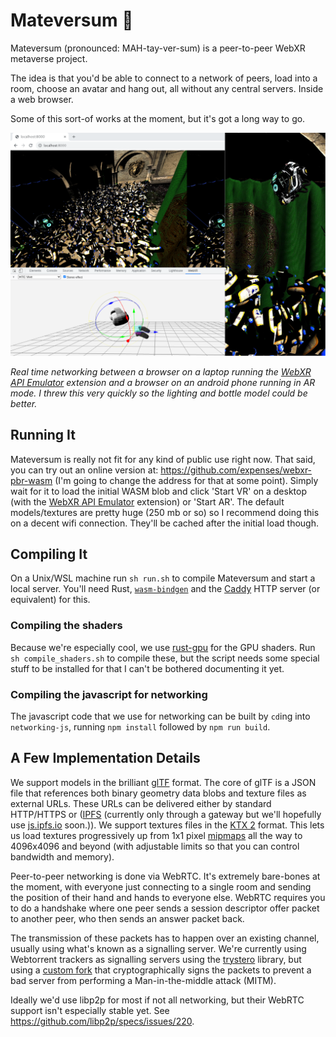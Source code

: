 # Mateversum 🍾

Mateversum (pronounced: MAH-tay-ver-sum) is a peer-to-peer WebXR metaverse project.

The idea is that you'd be able to connect to a network of peers, load into a room, choose an avatar and hang out, all without any central servers. Inside a web browser.

Some of this sort-of works at the moment, but it's got a long way to go.

![](readme/networking.png)

_Real time networking between a browser on a laptop running the [WebXR API Emulator] extension and a browser on an android phone running in AR mode. I threw this very quickly so the lighting and bottle model could be better._

## Running It

Mateversum is really not fit for any kind of public use right now. That said, you can try out an online version at: https://github.com/expenses/webxr-pbr-wasm (I'm going to change the address for that at some point). Simply wait for it to load the initial WASM blob and click 'Start VR' on a desktop (with the [WebXR API Emulator] extension) or 'Start AR'. The default models/textures are pretty huge (250 mb or so) so I recommend doing this on a decent wifi connection. They'll be cached after the initial load though.

## Compiling It

On a Unix/WSL machine run `sh run.sh` to compile Mateversum and start a local server. You'll need Rust, [`wasm-bindgen`](https://github.com/rustwasm/wasm-bindgen) and the [Caddy](https://caddyserver.com/) HTTP server (or equivalent) for this.

### Compiling the shaders

Because we're especially cool, we use [rust-gpu](https://github.com/EmbarkStudios/rust-gpu) for the GPU shaders. Run `sh compile_shaders.sh` to compile these, but the script needs some special stuff to be installed for that I can't be bothered documenting it yet.

### Compiling the javascript for networking

The javascript code that we use for networking can be built by `cd`ing into `networking-js`, running `npm install` followed by `npm run build`.

## A Few Implementation Details

We support models in the brilliant [glTF](https://github.com/KhronosGroup/glTF) format. The core of glTF is a JSON file that references both binary geometry data blobs and texture files as external URLs. These URLs can be delivered either by standard HTTP/HTTPS or ([IPFS](https://ipfs.io/) (currently only through a gateway but we'll hopefully use [js.ipfs.io](https://js.ipfs.io/) soon.)). We support textures files in the [KTX 2](https://github.khronos.org/KTX-Specification/) format. This lets us load textures progressively up from 1x1 pixel [mipmaps](https://en.wikipedia.org/wiki/Mipmap) all the way to 4096x4096 and beyond (with adjustable limits so that you can control bandwidth and memory).

Peer-to-peer networking is done via WebRTC. It's extremely bare-bones at the moment, with everyone just connecting to a single room and sending the position of their hand and hands to everyone else. WebRTC requires you to do a handshake where one peer sends a session descriptor offer packet to another peer, who then sends an answer packet back.

The transmission of these packets has to happen over an existing channel, usually using what's known as a signalling server. We're currently using Webtorrent trackers as signalling servers using the [trystero](https://github.com/dmotz/trystero) library, but using a [custom fork](https://github.com/expenses/trystero/tree/key-signing) that cryptographically signs the packets to prevent a bad server from performing a Man-in-the-middle attack (MITM).

Ideally we'd use libp2p for most if not all networking, but their WebRTC support isn't especially stable yet. See https://github.com/libp2p/specs/issues/220.

[WebXR API Emulator]: https://chrome.google.com/webstore/detail/webxr-api-emulator/mjddjgeghkdijejnciaefnkjmkafnnje